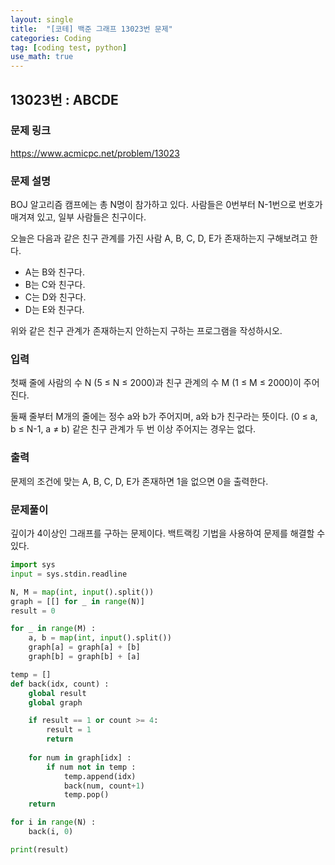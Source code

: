```yaml
---
layout: single
title:  "[코테] 백준 그래프 13023번 문제"
categories: Coding
tag: [coding test, python]
use_math: true
---
```


## 13023번 : ABCDE
### 문제 링크
<https://www.acmicpc.net/problem/13023>

### 문제 설명
BOJ 알고리즘 캠프에는 총 N명이 참가하고 있다. 사람들은 0번부터 N-1번으로 번호가 매겨져 있고, 일부 사람들은 친구이다.

오늘은 다음과 같은 친구 관계를 가진 사람 A, B, C, D, E가 존재하는지 구해보려고 한다.

- A는 B와 친구다.
- B는 C와 친구다.
- C는 D와 친구다.
- D는 E와 친구다.

위와 같은 친구 관계가 존재하는지 안하는지 구하는 프로그램을 작성하시오.

### 입력
첫째 줄에 사람의 수 N (5 ≤ N ≤ 2000)과 친구 관계의 수 M (1 ≤ M ≤ 2000)이 주어진다.

둘째 줄부터 M개의 줄에는 정수 a와 b가 주어지며, a와 b가 친구라는 뜻이다. (0 ≤ a, b ≤ N-1, a ≠ b) 같은 친구 관계가 두 번 이상 주어지는 경우는 없다.

### 출력
문제의 조건에 맞는 A, B, C, D, E가 존재하면 1을 없으면 0을 출력한다.

### 문제풀이
깊이가 4이상인 그래프를 구하는 문제이다. 백트랙킹 기법을 사용하여 문제를 해결할 수 있다.

```python
import sys
input = sys.stdin.readline

N, M = map(int, input().split())
graph = [[] for _ in range(N)]
result = 0

for _ in range(M) : 
    a, b = map(int, input().split())
    graph[a] = graph[a] + [b]
    graph[b] = graph[b] + [a]

temp = []
def back(idx, count) :
    global result
    global graph

    if result == 1 or count >= 4:
        result = 1
        return
        
    for num in graph[idx] :
        if num not in temp :
            temp.append(idx)
            back(num, count+1)
            temp.pop()
    return

for i in range(N) : 
    back(i, 0)

print(result)
```
